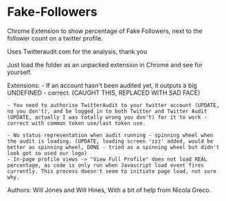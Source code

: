 Fake-Followers
==============

Chrome Extension to show percentage of Fake Followers, next to the follower count on a twitter profile.

Uses Twitteraudit.com for the analysis, thank you 	

Just load the folder as an unpacked extension in Chrome and see for yourself.

Extensions:
	- If an account hasn't been audited yet, it outputs a big UNDEFINED - correct. (CAUGHT THIS, REPLACED WITH SAD FACE)

	- You need to authorise TwitterAudit to your twitter account (UPDATE, no you don't), and be logged in to both Twitter and Twitter Audit (UPDATE, actually I was totally wrong you don't) for it to work - correct with common token use/last token use.

	- No status representation when audit running - spinning wheel when the audit is loading. (UPDATE, loading screen 'zzz' added, would be better as spinning wheel, DONE - tried as a spinning wheel but didn't look got so used our logo)
	- In-page profile views -> "View Full Profile" does not load REAL percentage, as code is only run when Javascript load event fires currently. This process doesn't seem to initiate page load, not sure why.

Authors: Will Jones and Will Hines, With a bit of help from Nicola Greco.

